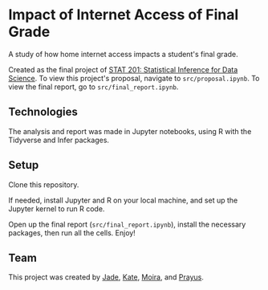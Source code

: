 # Impact of Internet Access of Final Grade

A study of how home internet access impacts a student's final grade. 

Created as the final project of [STAT 201: Statistical Inference for Data Science](https://courses.students.ubc.ca/cs/courseschedule?pname=subjarea&tname=subj-course&dept=STAT&course=201). To view this project's proposal, navigate to `src/proposal.ipynb`. To view the final report, go to `src/final_report.ipynb`. 



## Technologies
The analysis and report was made in Jupyter notebooks, using R with the Tidyverse and Infer packages.

## Setup
Clone this repository. 

If needed, install Jupyter and R on your local machine, and set up the Jupyter kernel to run R code. 

Open up the final report (`src/final_report.ipynb`), install the necessary packages, then run all the cells. Enjoy!


## Team 
This project was created by [Jade](https://www.linkedin.com/in/jadebouchard62/), [Kate](https://www.linkedin.com/in/kate-kiczales-1018a2218/), [Moira](https://www.linkedin.com/in/moira-renata/), and [Prayus](http://linkedin.com/in/prayus-shrestha/).


